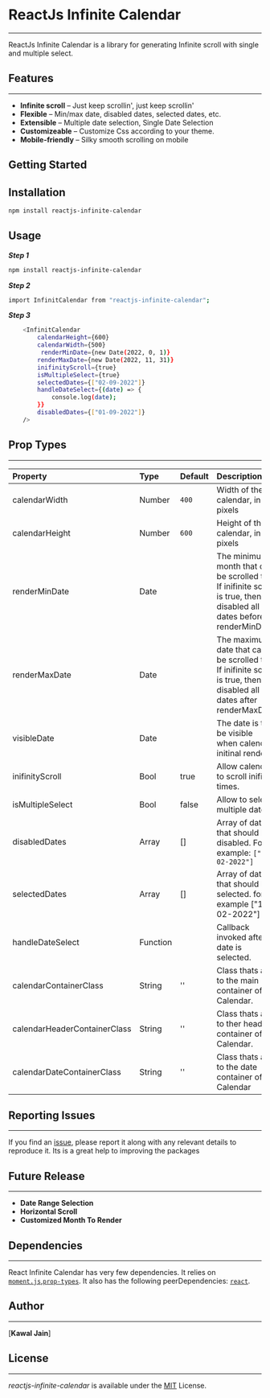 # ReactJs Infinite Calendar

---

ReactJs Infinite Calendar is a library for generating Infinite scroll with single and multiple select.

## Features

---

- **Infinite scroll** – Just keep scrollin', just keep scrollin'
- **Flexible** – Min/max date, disabled dates, selected dates, etc.
- **Extensible** – Multiple date selection, Single Date Selection
- **Customizeable** – Customize Css according to your theme.
- **Mobile-friendly** – Silky smooth scrolling on mobile

## Getting Started

## Installation

```bash
npm install reactjs-infinite-calendar
```

## Usage

**_Step 1_**

```sh
npm install reactjs-infinite-calendar
```

**_Step 2_**

```sh
import InfinitCalendar from "reactjs-infinite-calendar";
```

**_Step 3_**

```sh
    <InfinitCalendar
        calendarHeight={600}
        calendarWidth={500}
         renderMinDate={new Date(2022, 0, 1)}
        renderMaxDate={new Date(2022, 11, 31)}
        inifinityScroll={true}
        isMultipleSelect={true}
        selectedDates={["02-09-2022"]}
        handleDateSelect={(date) => {
            console.log(date);
        }}
        disabledDates={["01-09-2022"]}
    />
```

## Prop Types

---

| Property                     | Type     | Default | Description                                                                                                              |
| :--------------------------- | :------- | :------ | :----------------------------------------------------------------------------------------------------------------------- |
| calendarWidth                | Number   | `400`   | Width of the calendar, in pixels                                                                                         |
| calendarHeight               | Number   | `600`   | Height of the calendar, in pixels                                                                                        |
| renderMinDate                | Date     |         | The minimum month that can be scrolled to, If inifinite scroll is true, then its disabled all dates before renderMinDate |
| renderMaxDate                | Date     |         | The maximum date that can be scrolled to, If inifinite scroll is true, then its disabled all dates after renderMaxDate   |
| visibleDate                  | Date     |         | The date is to be visible when calendar initinal render                                                                  |
| inifinityScroll              | Bool     | true    | Allow calendar to scroll inifinte times.                                                                                 |
| isMultipleSelect             | Bool     | false   | Allow to select multiple dates                                                                                           |
| disabledDates                | Array    | []      | Array of dates that should be disabled. For example: `["13-02-2022"]`                                                    |
| selectedDates                | Array    | []      | Array of dates that should be selected. for example ["13-02-2022"]                                                       |
| handleDateSelect             | Function |         | Callback invoked after date is selected.                                                                                 |
| calendarContainerClass       | String   | ''      | Class thats add to the main container of Calendar.                                                                       |
| calendarHeaderContainerClass | String   | ''      | Class thats add to ther header container of Calendar.                                                                    |
| calendarDateContainerClass   | String   | ''      | Class thats add to the date container of Calendar                                                                        |

## Reporting Issues

---

If you find an [issue](https://github.com/kawaljain/reactjs-infinite-calendar/issues), please report it along with any relevant details to reproduce it. Its is a great help to improving the packages

## Future Release

---

- **Date Range Selection**
- **Horizontal Scroll**
- **Customized Month To Render**

## Dependencies

---

React Infinite Calendar has very few dependencies. It relies on [`moment.js`](https://www.npmjs.com/package/moment),[`prop-types`](https://www.npmjs.com/package/prop-types). It also has the following peerDependencies: [`react`](https://www.npmjs.com/package/react).

## Author

---

[**Kawal Jain**]

## License

---

_reactjs-infinite-calendar_ is available under the [MIT](https://choosealicense.com/licenses/mit/) License.
